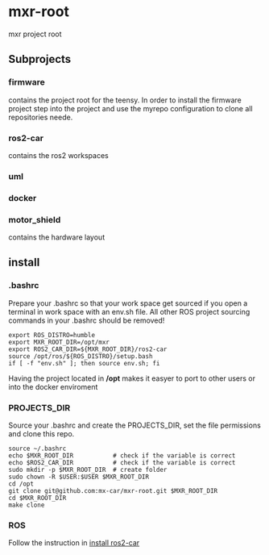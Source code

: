 # mxr-root
mxr project root 
## Subprojects
### firmware
contains the project root for the teensy. In order to install the firmware project step into the project and use the myrepo configuration to clone all repositories neede.

### ros2-car
contains the ros2 workspaces

### uml

### docker

### motor_shield
contains the hardware layout

## install
### .bashrc
Prepare your .bashrc so that your work space get sourced if you open a terminal in work space with an env.sh file. All other ROS project sourcing commands in your .bashrc should be removed!
```
export ROS_DISTRO=humble
export MXR_ROOT_DIR=/opt/mxr
export ROS2_CAR_DIR=${MXR_ROOT_DIR}/ros2-car
source /opt/ros/${ROS_DISTRO}/setup.bash
if [ -f "env.sh" ]; then source env.sh; fi
```
Having the project located in __/opt__ makes it easyer to port to other users or into the docker enviroment

### PROJECTS_DIR
Source your .bashrc and create the PROJECTS_DIR, set the file permissions and clone this repo.
```
source ~/.bashrc
echo $MXR_ROOT_DIR           # check if the variable is correct
echo $ROS2_CAR_DIR           # check if the variable is correct
sudo mkdir -p $MXR_ROOT_DIR  # create folder
sudo chown -R $USER:$USER $MXR_ROOT_DIR
cd /opt
git clone git@github.com:mx-car/mxr-root.git $MXR_ROOT_DIR
cd $MXR_ROOT_DIR
make clone
```
### ROS
Follow the instruction in [install ros2-car](ros2-car/install.md)
